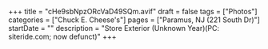 +++
title = "cHe9sbNpzORcVaD49SQm.avif"
draft = false
tags = ["Photos"]
categories = ["Chuck E. Cheese's"]
pages = ["Paramus, NJ (221 South Dr)"]
startDate = ""
description = "Store Exterior (Unknown Year)(PC: siteride.com; now defunct)"
+++
